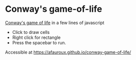 # Conway's game-of-life

[Conway's game of life](https://en.wikipedia.org/wiki/Conway%27s_Game_of_Life) in a few lines of javascript
* Click to draw cells
* Right click for rectangle
* Press the spacebar to run.

Accessible at https://afauroux.github.io/conway-game-of-life/
